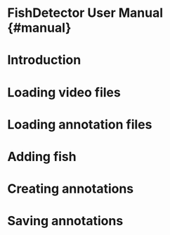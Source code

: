 FishDetector User Manual                                  {#manual}
========================

Introduction
============

Loading video files
===================

Loading annotation files
========================

Adding fish
===========

Creating annotations
====================

Saving annotations
==================


